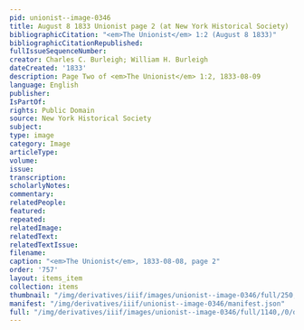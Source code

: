 ```yaml
---
pid: unionist--image-0346
title: August 8 1833 Unionist page 2 (at New York Historical Society)
bibliographicCitation: "<em>The Unionist</em> 1:2 (August 8 1833)"
bibliographicCitationRepublished: 
fullIssueSequenceNumber: 
creator: Charles C. Burleigh; William H. Burleigh
dateCreated: '1833'
description: Page Two of <em>The Unionist</em> 1:2, 1833-08-09
language: English
publisher: 
IsPartOf: 
rights: Public Domain
source: New York Historical Society
subject: 
type: image
category: Image
articleType: 
volume: 
issue: 
transcription: 
scholarlyNotes: 
commentary: 
relatedPeople: 
featured: 
repeated: 
relatedImage: 
relatedText: 
relatedTextIssue: 
filename: 
caption: "<em>The Unionist</em>, 1833-08-08, page 2"
order: '757'
layout: items_item
collection: items
thumbnail: "/img/derivatives/iiif/images/unionist--image-0346/full/250,/0/default.jpg"
manifest: "/img/derivatives/iiif/unionist--image-0346/manifest.json"
full: "/img/derivatives/iiif/images/unionist--image-0346/full/1140,/0/default.jpg"
---
```

